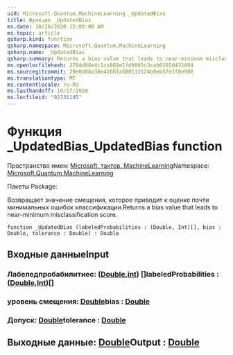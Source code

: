 ```yaml
---
uid: Microsoft.Quantum.MachineLearning._UpdatedBias
title: Функция _UpdatedBias
ms.date: 10/26/2020 12:00:00 AM
ms.topic: article
qsharp.kind: function
qsharp.namespace: Microsoft.Quantum.MachineLearning
qsharp.name: _UpdatedBias
qsharp.summary: Returns a bias value that leads to near-minimum misclassification score.
ms.openlocfilehash: 2704d08e4c1ce868e1fd9065c3cab0285d431094
ms.sourcegitcommit: 29e0d88a30e4166fa580132124b0eb57e1f0e986
ms.translationtype: MT
ms.contentlocale: ru-RU
ms.lasthandoff: 10/27/2020
ms.locfileid: "92731145"
---
```

# <a name="_updatedbias-function"></a><span data-ttu-id="b0553-102">Функция _UpdatedBias</span><span class="sxs-lookup"><span data-stu-id="b0553-102">_UpdatedBias function</span></span>

<span data-ttu-id="b0553-103">Пространство имен: [Microsoft. тактов. MachineLearning](xref:Microsoft.Quantum.MachineLearning)</span><span class="sxs-lookup"><span data-stu-id="b0553-103">Namespace: [Microsoft.Quantum.MachineLearning](xref:Microsoft.Quantum.MachineLearning)</span></span>

<span data-ttu-id="b0553-104">Пакеты [](https://nuget.org/packages/)</span><span class="sxs-lookup"><span data-stu-id="b0553-104">Package: [](https://nuget.org/packages/)</span></span>


<span data-ttu-id="b0553-105">Возвращает значение смещения, которое приводит к оценке почти минимальных ошибок классификации.</span><span class="sxs-lookup"><span data-stu-id="b0553-105">Returns a bias value that leads to near-minimum misclassification score.</span></span>

```qsharp
function _UpdatedBias (labeledProbabilities : (Double, Int)[], bias : Double, tolerance : Double) : Double
```


## <a name="input"></a><span data-ttu-id="b0553-106">Входные данные</span><span class="sxs-lookup"><span data-stu-id="b0553-106">Input</span></span>

### <a name="labeledprobabilities--doubleint"></a><span data-ttu-id="b0553-107">Лабеледпробабилитиес: ([Double](xref:microsoft.quantum.lang-ref.double),[int](xref:microsoft.quantum.lang-ref.int)) []</span><span class="sxs-lookup"><span data-stu-id="b0553-107">labeledProbabilities : ([Double](xref:microsoft.quantum.lang-ref.double),[Int](xref:microsoft.quantum.lang-ref.int))[]</span></span>




### <a name="bias--double"></a><span data-ttu-id="b0553-108">уровень смещения: [Double](xref:microsoft.quantum.lang-ref.double)</span><span class="sxs-lookup"><span data-stu-id="b0553-108">bias : [Double](xref:microsoft.quantum.lang-ref.double)</span></span>




### <a name="tolerance--double"></a><span data-ttu-id="b0553-109">Допуск: [Double](xref:microsoft.quantum.lang-ref.double)</span><span class="sxs-lookup"><span data-stu-id="b0553-109">tolerance : [Double](xref:microsoft.quantum.lang-ref.double)</span></span>





## <a name="output--double"></a><span data-ttu-id="b0553-110">Выходные данные: [Double](xref:microsoft.quantum.lang-ref.double)</span><span class="sxs-lookup"><span data-stu-id="b0553-110">Output : [Double](xref:microsoft.quantum.lang-ref.double)</span></span>

